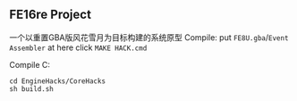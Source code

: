 ## FE16re Project
一个以重置GBA版风花雪月为目标构建的系统原型
Compile: put ```FE8U.gba```/```Event Assembler``` at here click ```MAKE HACK.cmd ```

Compile C: 
```
cd EngineHacks/CoreHacks
sh build.sh
```
